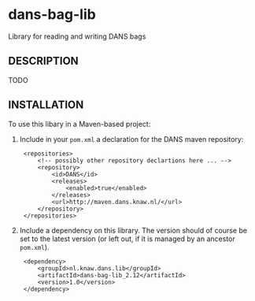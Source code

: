 dans-bag-lib
==============

Library for reading and writing DANS bags


DESCRIPTION
-----------

TODO


INSTALLATION
------------

To use this libary in a Maven-based project:

1. Include in your `pom.xml` a declaration for the DANS maven repository:

        <repositories>
            <!-- possibly other repository declartions here ... -->
            <repository>
                <id>DANS</id>
                <releases>
                    <enabled>true</enabled>
                </releases>
                <url>http://maven.dans.knaw.nl/</url>
            </repository>
        </repositories>

2. Include a dependency on this library. The version should of course be
   set to the latest version (or left out, if it is managed by an ancestor `pom.xml`).

        <dependency>
            <groupId>nl.knaw.dans.lib</groupId>
            <artifactId>dans-bag-lib_2.12</artifactId>
            <version>1.0</version>
        </dependency>
